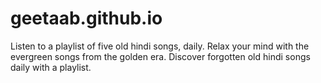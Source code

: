 # geetaab.github.io
Listen to a playlist of five old hindi songs, daily. Relax your mind with the evergreen songs from the golden era. Discover forgotten old hindi songs daily with a playlist.
